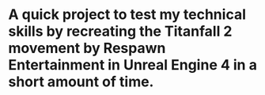# A quick project to test my technical skills by recreating the Titanfall 2 movement by Respawn Entertainment in Unreal Engine 4 in a short amount of time.
